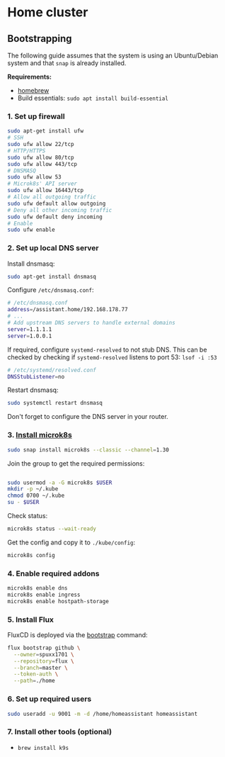 # Home cluster

## Bootstrapping

The following guide assumes that the system is using an Ubuntu/Debian system and that `snap` is already installed.

**Requirements:**

* [homebrew](https://docs.brew.sh/Homebrew-on-Linux)
* Build essentials: `sudo apt install build-essential`

### 1. Set up firewall

```bash
sudo apt-get install ufw
# SSH
sudo ufw allow 22/tcp
# HTTP/HTTPS
sudo ufw allow 80/tcp
sudo ufw allow 443/tcp
# DNSMASQ
sudo ufw allow 53
# Microk8s' API server
sudo ufw allow 16443/tcp
# Allow all outgoing traffic
sudo ufw default allow outgoing
# Deny all other incoming traffic
sudo ufw default deny incoming
# Enable
sudo ufw enable
```

### 2. Set up local DNS server

Install dnsmasq:

```bash
sudo apt-get install dnsmasq
```

Configure `/etc/dnsmasq.conf`:

```bash
# /etc/dnsmasq.conf
address=/assistant.home/192.168.178.77
# ...
# Add upstream DNS servers to handle external domains
server=1.1.1.1
server=1.0.0.1
```

If required, configure `systemd-resolved` to not stub DNS. This can be checked by checking if `systemd-resolved` listens to port 53: `lsof -i :53`

```bash
# /etc/systemd/resolved.conf
DNSStubListener=no
```

Restart dnsmasq:

```bash
sudo systemctl restart dnsmasq
```

Don't forget to configure the DNS server in your router.

### 3. [Install microk8s](https://microk8s.io/docs/getting-started)

```bash
sudo snap install microk8s --classic --channel=1.30
```

Join the group to get the required permissions:

```bash

sudo usermod -a -G microk8s $USER
mkdir -p ~/.kube
chmod 0700 ~/.kube
su - $USER
```

Check status:

```bash
microk8s status --wait-ready
```

Get the config and copy it to `./kube/config`:

```bash
microk8s config
```

### 4. Enable required addons

```bash
microk8s enable dns
microk8s enable ingress
microk8s enable hostpath-storage
```

### 5. Install Flux

FluxCD is deployed via the [bootstrap](https://fluxcd.io/flux/cmd/flux_bootstrap/) command:

```bash
flux bootstrap github \
  --owner=spuxx1701 \
  --repository=flux \
  --branch=master \
  --token-auth \
  --path=./home
```

### 6. Set up required users

```bash
sudo useradd -u 9001 -m -d /home/homeassistant homeassistant
```

### 7. Install other tools (optional)

* `brew install k9s`
